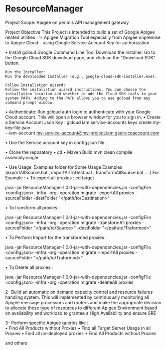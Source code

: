 # ResourceManager
Project Scope: 
Apigee on perimis API management gateway 

Project Objective 
This Project is intended to build a set of Google Apigee related utilities : 
1- Apigee Migration Tool especially from Apigee onpremise to Apigee Cloud - using Google Service Account Key for authorization 

•	Install gcloud Google Command Line Tool 
	Download the Installer:
	Go to the Google Cloud SDK download page, and click on the "Download SDK" button.
	
	Run the Installer:
	Run the downloaded installer (e.g., google-cloud-sdk-installer.exe).
	
	Follow Installation Wizard:
	Follow the installation wizard instructions. You can choose the installation location and whether to add the Cloud SDK tools to your system PATH. Adding to the PATH allows you to use gcloud from any command prompt window.

•	Authenticate:
	Run gcloud auth login to authenticate with your Google Cloud account. This will open a browser window for you to sign in.
•	Create a Service Account Json Key :	
	gcloud iam service-accounts keys create my-key-file.json \
  	--iam-account my-service-account@my-project.iam.gserviceaccount.com
    
•	Use the Service account key in config.json file .

•	Clone the reposatory 
•	cd <AppHome>
•	Maven Build 
      mvn clean compile assembly:single

•	Use Usage_Examples folder for Some Usage Examples (exportAllSource.bat , importAllToDest.bat , transformAllSource.bat ... ) 
For Example : 
• To export all proxies : 
cd target 

java -jar ResourceManager-1.0.0-jar-with-dependencies.jar  -configFile <config.json>  -infra  <Infra> -org <OrgName> -operation migrate -exportAll proxies -sourceFolder -destFolder "</path/to/Destination>"

•  To transform all proxies : 

java -jar ResourceManager-1.0.0-jar-with-dependencies.jar  -configFile <config.json>  -infra  <Infra>  -org <OrgName> -operation migrate -transformAll proxies -sourceFolder "</path/to/Source>" -destFolder "</path/to/Traformed>"

•  To Perform Import for the transformed proxies : 

java -jar ResourceManager-1.0.0-jar-with-dependencies.jar  -configFile <config.json>  -infra  <Infra>  -org <OrgName> -operation migrate -importAll proxies -sourceFolder "</path/to/Traformed>"

•  To Delete all proxies : 

java -jar ResourceManager-1.0.0-jar-with-dependencies.jar  -configFile <config.json>  -infra  <Infra>  -org <OrgName> -operation migrate -deleteAll proxies


2- Build an automatic on demand capacity control and resource failures handling system. 
This will implemented by continuously monitoring all Apigee message processors and routers and make the appropriate decision to allocate these type of resources to different Apigee Environment based on availability and workload to grantee a High Availability and ensure SRE 


3- Perform specific Apigee queries like :  
•	Find All Products without Proxies 
•	Find all Target Server Usage in all Proxies 
•	Find all un-deployed proxies
•	Find All Products without Proxies 	 

   and others 
   

